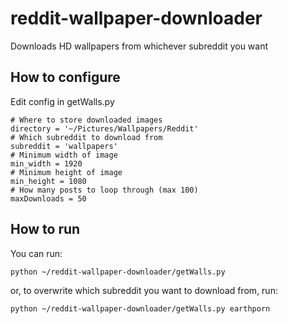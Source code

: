 # reddit-wallpaper-downloader
Downloads HD wallpapers from whichever subreddit you want

## How to configure
Edit config in getWalls.py
```
# Where to store downloaded images
directory = '~/Pictures/Wallpapers/Reddit'
# Which subreddit to download from
subreddit = 'wallpapers'
# Minimum width of image
min_width = 1920
# Minimum height of image
min_height = 1080
# How many posts to loop through (max 100)
maxDownloads = 50
```
## How to run
You can run:
```
python ~/reddit-wallpaper-downloader/getWalls.py
```
or, to overwrite which subreddit you want to download from, run:
```
python ~/reddit-wallpaper-downloader/getWalls.py earthporn
```
